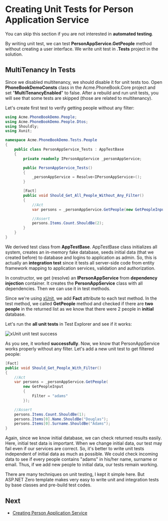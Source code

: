 # Creating Unit Tests for Person Application Service

You can skip this section if you are not interested in **automated
testing**.

By writing unit test, we can test **PersonAppService.GetPeople** method
without creating a user interface. We write unit test in .**Tests**
project in the solution.

## MultiTenancy In Tests

Since we disabled multitenancy, we should disable it for unit tests too.
Open **PhoneBookDemoConsts** class in the Acme.PhoneBook.Core project
and set "**MultiTenancyEnabled**" to false. After a rebuild and run unit
tests, you will see that some tests are skipped (those are related to
multitenancy).

Let's create first test to verify getting people without any filter:

```csharp
using Acme.PhoneBookDemo.People;
using Acme.PhoneBookDemo.People.Dtos;
using Shouldly;
using Xunit;

namespace Acme.PhoneBookDemo.Tests.People
{
    public class PersonAppService_Tests : AppTestBase
    {
        private readonly IPersonAppService _personAppService;

        public PersonAppService_Tests()
        {
            _personAppService = Resolve<IPersonAppService>();
        }

        [Fact]
        public void Should_Get_All_People_Without_Any_Filter()
        {
            //Act
            var persons = _personAppService.GetPeople(new GetPeopleInput());

            //Assert
            persons.Items.Count.ShouldBe(2);
        }
    }
}
```

We derived test class from **AppTestBase**. AppTestBase class
initializes all system, creates an in-memory fake database, seeds
initial data (that we created before) to database and logins to
application as admin. So, this is actually an **integration test** since
it tests all server-side code from entity framework mapping to
application services, validation and authorization.

In constructor, we get (resolve) an **IPersonAppService** from
**dependency injection** container. It creates the **PersonAppService**
class with all dependencies. Then we can use it in test methods.

Since we're using [xUnit](http://xunit.github.io/), we add **Fact**
attribute to each test method. In the test method, we called
**GetPeople** method and checked if there are **two people** in the
returned list as we know that there were 2 people in **initial**
database.

Let's run the **all unit tests** in Test Explorer and see if it works:

<img src="D:/Github/documents/docs/en/images/phone-book-unit-test-success-2.png" alt="xUnit unit test success" class="img-thumbnail" />

As you see, it worked **successfully**. Now, we know that
PersonAppService works properly without any filter. Let's add a new unit
test to get filtered people:

```csharp
[Fact]
public void Should_Get_People_With_Filter()
{
    //Act
    var persons = _personAppService.GetPeople(
        new GetPeopleInput
        {
            Filter = "adams"
        });

    //Assert
    persons.Items.Count.ShouldBe(1);
    persons.Items[0].Name.ShouldBe("Douglas");
    persons.Items[0].Surname.ShouldBe("Adams");
}
```

Again, since we know initial database, we can check returned results
easily. Here, initial test data is important. When we change initial
data, our test may fail even if our services are correct. So, it's
better to write unit tests independent of initial data as much as
possible. We could check incoming data to see if every people contains
"adams" in his/her name, surname or email. Thus, if we add new people to
initial data, our tests remain working.

There are many techniques on unit testing, I kept it simple here. But
ASP.NET Zero template makes very easy to write unit and integration
tests by base classes and pre-build test codes. 

## Next

- [Creating Person Application Service](Developing-Step-By-Step-Angular-Creating-Person-Application-Service)
